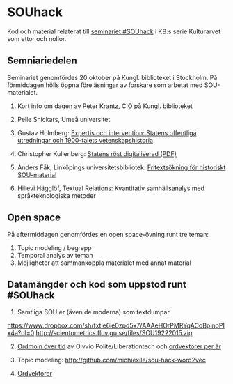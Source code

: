 # SOUhack
Kod och material relaterat till [seminariet #SOUhack](http://www.kb.se/aktuellt/evenemang/2015/SOUhack/) i KB:s serie Kulturarvet som ettor och nollor.

## Semniariedelen
Seminariet genomfördes 20 oktober på Kungl. biblioteket i Stockholm. På förmiddagen hölls öppna föreläsningar av forskare som arbetat med SOU-materialet.

1. Kort info om dagen av Peter Krantz, CIO på Kungl. biblioteket

2. Pelle Snickars, Umeå universitet

3. Gustav Holmberg: [Expertis och intervention: Statens offentliga utredningar och 1900-talets vetenskapshistoria](http://www.gustavholmberg.com/tomrum/wp-content/uploads/2015/sou.pdf)

4. Christopher Kullenberg: [Statens röst digitaliserad (PDF)](http://scientometrics.flov.gu.se/files/kullenberg.pdf)

5. Anders Fåk, Linköpings universitetsbibliotek: [Fritextsökning för historiskt SOU-material](https://github.com/Kungbib/SOUhack/blob/master/presentationer/Fritexts%C3%B6kning%20f%C3%B6r%20historiskt%20SOU-material.pdf)

6. Hillevi Hägglöf, Textual Relations: Kvantitativ samhällsanalys med språkteknologiska metoder


## Open space
På eftermiddagen genomfördes en open space-övning runt tre teman:

1. Topic modeling / begrepp
2. Temporal analys av teman
3. Möjligheter att sammankoppla materialet med annat material
 

## Datamängder och kod som uppstod runt #SOUhack 

1. Samtliga SOU:er (även de moderna) som textdumpar

https://www.dropbox.com/sh/fxtle6ie0zpd5x7/AAAeHOrPMRYqACoBpinoPIx4a?dl=0
http://scientometrics.flov.gu.se/files/SOU19222015.zip

2. [Ordmoln över tid](http://liberationtech.net/demos/sou) av Oivvio Polite/Liberationtech och [ordvektorer per år](http://liberationtech.net/demos/sou2)

3. Topic modeling: http://github.com/michiexile/sou-hack-word2vec

4. [Ordvektorer](https://kungliga-biblioteket.box.com/s/49xof4dmza2z4vmvqxaas2t19q6pyeq5)
